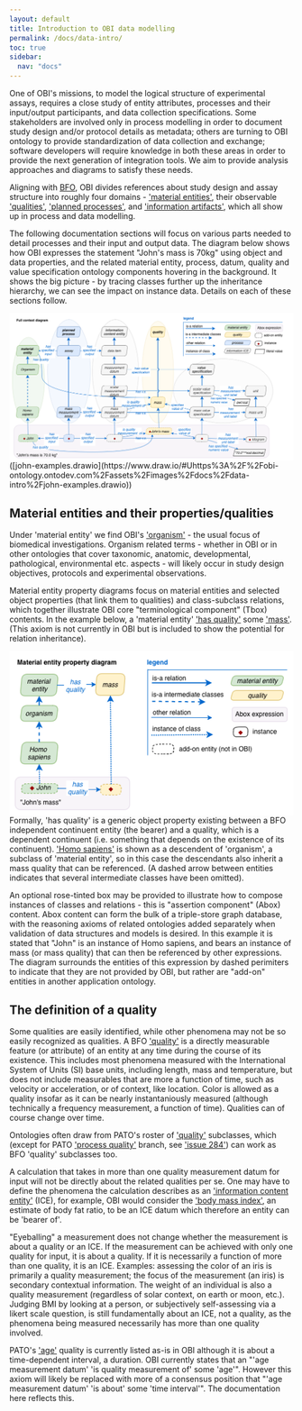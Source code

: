 ```yaml
---
layout: default
title: Introduction to OBI data modelling
permalink: /docs/data-intro/
toc: true
sidebar:
  nav: "docs"
---
```


One of OBI's missions, to model the logical structure of experimental assays, requires a close study of entity attributes, processes and their input/output participants, and data collection specifications.  Some stakeholders are involved only in process modelling in order to document study design and/or protocol details as metadata; others are turning to OBI ontology to provide standardization of data collection and exchange; software developers will require knowledge in both these areas in order to provide the next generation of integration tools. We aim to provide analysis approaches and diagrams to satisfy these needs.

Aligning with [BFO](http://basic-formal-ontology.org), OBI divides references about study design and assay structure into roughly four domains - ['material entities'](http://purl.obolibrary.org/obo/BFO_0000040), their observable ['qualities'](http://purl.obolibrary.org/obo/BFO_0000019), ['planned processes'](http://purl.obolibrary.org/obo/OBI_0000011), and ['information artifacts'](http://purl.obolibrary.org/obo/IAO_0000030), which all show up in process and data modelling.

The following documentation sections will focus on various parts needed to detail processes and their input and output data.  The diagram below shows how OBI expresses the statement "John's mass is 70kg" using object and data properties, and the related material entity, process, datum, quality and value specification ontology components hovering in the background.  It shows the big picture - by tracing classes further up the inheritance hierarchy, we can see the impact on instance data. Details on each of these sections follow.

<img align="right" src="/assets/images/docs/data-intro/data_john_mass_context.png">
([john-examples.drawio](https://www.draw.io/#Uhttps%3A%2F%2Fobi-ontology.ontodev.com%2Fassets%2Fimages%2Fdocs%2Fdata-intro%2Fjohn-examples.drawio))

## Material entities and their properties/qualities

Under 'material entity' we find OBI's ['organism'](http://purl.obolibrary.org/obo/OBI_0100026) - the usual focus of biomedical investigations. Organism related terms - whether in OBI or in other ontologies that cover taxonomic, anatomic, developmental, pathological, environmental etc. aspects - will likely occur in study design objectives, protocols and experimental observations.

Material entity property diagrams focus on material entities and selected object properties (that link them to qualities) and class-subclass relations, which together illustrate OBI core "terminological component" (Tbox) contents. In the example below, a 'material entity' ['has quality'](http://purl.obolibrary.org/obo/RO_0000086) some ['mass'](http://purl.obolibrary.org/obo/PATO_0000125). (This axiom is not currently in OBI but is included to show the potential for relation inheritance). 

<img align="right" src="/assets/images/docs/data-intro/data_john_mass_entity_property.png">

Formally, 'has quality' is a generic object property existing between a BFO independent continuent entity (the bearer) and a quality, which is a dependent continuent (i.e. something that depends on the existence of its continuent).  ['Homo sapiens'](http://purl.obolibrary.org/obo/NCBITaxon_9606) is shown as a descendent of 'organism', a subclass of 'material entity', so in this case the descendants also inherit a mass quality that can be referenced.  (A dashed arrow between entities indicates that several intermediate classes have been omitted).

An optional rose-tinted box may be provided to illustrate how to compose instances of classes and relations - this is "assertion component" (Abox) content.  Abox content can form the bulk of a triple-store graph database, with the reasoning axioms of related ontologies added separately when validation of data structures and models is desired.  In this example it is stated that "John" is an instance of Homo sapiens, and bears an instance of mass (or mass quality) that can then be referenced by other expressions. The diagram surrounds the entities of this expression by dashed perimiters to indicate that they are not provided by OBI, but rather are "add-on" entities in another application ontology.

## The definition of a quality

Some qualities are easily identified, while other phenomena may not be so easily recognized as qualities.  A BFO ['quality'](http://purl.obolibrary.org/obo/BFO_0000019) is a directly measurable feature (or attribute) of an entity at any time during the course of its existence.  This includes most phenomena measured with the International System of Units (SI) base units, including length, mass and temperature, but does not include measurables that are more a function of time, such as velocity or acceleration, or of context, like location.  Color is allowed as a quality insofar as it can be nearly instantaniously measured (although technically a frequency measurement, a function of time).  Qualities can of course change over time.

Ontologies often draw from PATO's roster of ['quality'](http://purl.obolibrary.org/obo/PATO_0000001) subclasses, which (except for PATO ['process quality'](http://purl.obolibrary.org/obo/PATO_0001236) branch, see ['issue 284'](https://github.com/oborel/obo-relations/pull/284)) can work as BFO 'quality' subclasses too.  

A calculation that takes in more than one quality measurement datum for input will not be directly about the related qualities per se.  One may have to define the phenomena the calculation describes as an ['information content entity'](/docs/data-ice/) (ICE), for example, OBI would consider the ['body mass index'](http://purl.obolibrary.org/obo/NCIT_C16358), an estimate of body fat ratio, to be an ICE datum which therefore an entity can be 'bearer of'.<!-- ; see [BMI example](/docs/data-bmi/). -->

"Eyeballing" a measurement does not change whether the measurement is about a quality or an ICE.  If the measurement can be achieved with only one quality for input, it is about a quality. If it is necessarily a function of more than one quality, it is an ICE.  Examples: assessing the color of an iris is primarily a quality measurement; the focus of the measurement (an iris) is secondary contextual information.  The weight of an individual is also a quality measurement (regardless of solar context, on earth or moon, etc.).  Judging BMI by looking at a person, or subjectively self-assessing via a likert scale question, is still fundamentally about an ICE, not a quality, as the phenomena being measured necessarily has more than one quality involved.

PATO's ['age'](http://purl.obolibrary.org/obo/PATO_0000011) quality is currently listed as-is in OBI although it is about a time-dependent interval, a duration.  OBI currently states that an "'age measurement datum' 'is quality measurement of' some 'age'". However this axiom will likely be replaced with more of a consensus position that "'age measurement datum' 'is about' some 'time interval'". The documentation here reflects this. 

